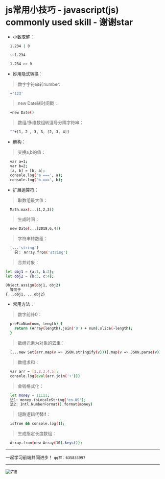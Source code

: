 # js常用小技巧 - javascript(js) commonly used skill - 谢谢star

- 小数取整：

```sh
  1.234 | 0
```

```sh
  ~~1.234
```

```sh
  1.234 >> 0
```

- 妙用隐式转换：

>数字字符串转number:
```sh
  +'123'
```

> new Date转时间戳：
```sh
  +new Date()
```

> 数组/多维数组转逗号分隔字符串：
```sh
  ""+[1, 2 , 3, 3, [2, 3, 4]]
```

- 解构：

> 交换a,b的值：
```sh
  var a=1;
  var b=2;
  [a, b] = [b, a];
  console.log('a ===', a);
  console.log('b ===', b);
```

- 扩展运算符：

> 取数组最大值：
```sh
  Math.max(...[1,2,3])
```

> 生成时间：
```sh
  new Date(...[2018,6,4])
```

> 字符串转数组：
```sh
  [...'string']
    另： Array.from('string')
```

> 合并对象：
```sh
let obj1 = {a:1, b:2};
let obj2 = {b:3, c:4};

Object.assign(obj1, obj2)
  等同于
{...obj1, ...obj2}
```

- 常用方法：

> 数字前补0：
```sh
  preFixNum(num, length) {
    return (Array(length).join('0') + num).slice(-length);
  }
```

> 数组元素为对象的去重：
```sh
  [...new Set(arr.map(v => JSON.stringify(v)))].map(v => JSON.parse(v))
```

> 数组求和：
```sh
  var arr = [1,2,3,4,5];
  console.log(eval(arr.join('+')))
```

> 金钱格式化：
```sh
  let money = 11111;
  法1: money.toLocaleString('en-US');
  法2: Intl.NumberFormat().format(money)
```

> 短路逻辑代替if：
```sh
  isTrue && console.log(1);
```


> 生成指定长度数组：
```sh
  Array.from(new Array(10).keys());
```

*********************************************
 一起学习前端共同进步！
`qq群：635833997`
*********************************************
![718](https://user-images.githubusercontent.com/15956567/42858386-e5e2fcc2-8a80-11e8-8a06-8807517d9854.png)

